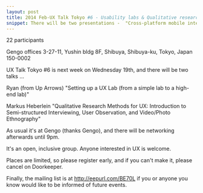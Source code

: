 ```yaml
---
layout: post
title: 2014 Feb-UX Talk Tokyo #6 - Usability labs & Qualitative research methods
snippet: There will be two presentations -  "Cross-platform mobile interface design" by Mark McFarlane "UX -
---
```

22 participants

Gengo offices 3-27-11, Yushin bldg 8F, Shibuya, Shibuya-ku, Tokyo, Japan 150-0002

UX Talk Tokyo #6 is next week on Wednesday 19th, and there will be two talks ...

Ryan (from Up Arrows)
"Setting up a UX Lab (from a simple lab to a high-end lab)"

Markus Heberlein
"Qualitative Research Methods for UX: Introduction to Semi-structured Interviewing, User Observation, and Video/Photo Ethnography"

As usual it's at Gengo (thanks Gengo), and there will be networking afterwards until 9pm.

It's an open, inclusive group. Anyone interested in UX is welcome.

Places are limited, so please register early, and if you can't make it, please cancel on Doorkeeper.

Finally, the mailing list is at http://eepurl.com/BE70L if you or anyone you know would like to be informed of future events.

